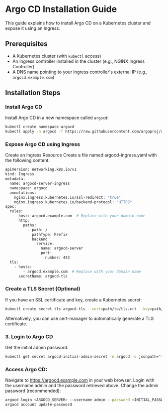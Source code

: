 # Argo CD Installation Guide

This guide explains how to install Argo CD on a Kubernetes cluster and expose it using an Ingress.

## Prerequisites
- A Kubernetes cluster (with `kubectl` access)
- An Ingress controller installed in the cluster (e.g., NGINX Ingress Controller)
- A DNS name pointing to your Ingress controller's external IP (e.g., `argocd.example.com`)

## Installation Steps

### Install Argo CD
Install Argo CD in a new namespace called `argocd`:
```bash
kubectl create namespace argocd
kubectl apply -n argocd -f https://raw.githubusercontent.com/argoproj/argo-cd/stable/manifests/install.yaml
```
### Expose Argo CD using Ingress

Create an Ingress Resource
Create a file named argocd-ingress.yaml with the following content:
```bash
apiVersion: networking.k8s.io/v1
kind: Ingress
metadata:
  name: argocd-server-ingress
  namespace: argocd
  annotations:
    nginx.ingress.kubernetes.io/ssl-redirect: "true"
    nginx.ingress.kubernetes.io/backend-protocol: "HTTPS"
spec:
  rules:
    - host: argocd.example.com  # Replace with your domain name
      http:
        paths:
          - path: /
            pathType: Prefix
            backend
              service:
                name: argocd-server
                port:
                  number: 443
  tls:
    - hosts:
        - argocd.example.com  # Replace with your domain name
      secretName: argocd-tls
```
### Create a TLS Secret (Optional)
If you have an SSL certificate and key, create a Kubernetes secret:
```bash
kubectl create secret tls argocd-tls --cert=path/to/tls.crt --key=path/to/tls.key -n argocd
```
Alternatively, you can use cert-manager to automatically generate a TLS certificate.
### 3. Login to Argo CD
Get the initial admin password:
```bash
kubectl get secret argocd-initial-admin-secret -n argocd -o jsonpath="{.data.password}" | base64 -d
```
### Access Argo CD:
Navigate to https://argocd.example.com in your web browser.
Login with the username admin and the password retrieved above.
Change the admin password (recommended):
```bash
argocd login <ARGOCD_SERVER> --username admin --password <INITIAL_PASSWORD>
argocd account update-password
```

